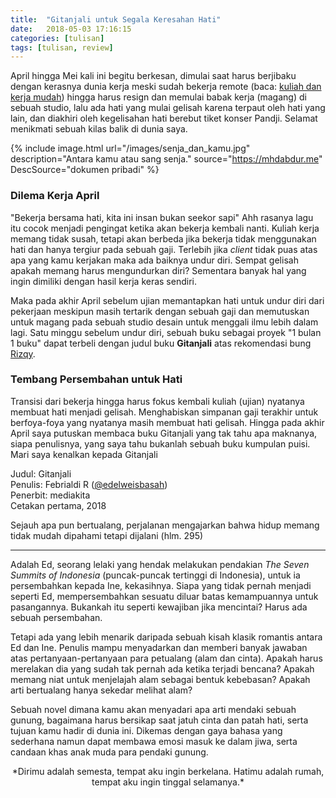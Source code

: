 ```yaml
---
title:  "Gitanjali untuk Segala Keresahan Hati"
date:   2018-05-03 17:16:15
categories: [tulisan]
tags: [tulisan, review]
---
```


April hingga Mei kali ini begitu berkesan, dimulai saat harus berjibaku dengan kerasnya dunia kerja meski sudah bekerja remote (baca: [kuliah dan kerja mudah](https://mhdabdur.me/kuliah-dan-kerja.html)) hingga harus resign dan memulai babak kerja (magang) di sebuah studio, lalu ada hati yang mulai gelisah karena terpaut oleh hati yang lain, dan diakhiri oleh kegelisahan hati berebut tiket konser Pandji. Selamat menikmati sebuah kilas balik di dunia saya.

{% include image.html url="/images/senja_dan_kamu.jpg" description="Antara kamu atau sang senja." source="https://mhdabdur.me" DescSource="dokumen pribadi" %}

### Dilema Kerja April
"Bekerja bersama hati, kita ini insan bukan seekor sapi"
Ahh rasanya lagu itu cocok menjadi pengingat ketika akan bekerja kembali nanti. Kuliah kerja memang tidak susah, tetapi akan berbeda jika bekerja tidak menggunakan hati dan hanya tergiur pada sebuah gaji. Terlebih jika *client* tidak puas atas apa yang kamu kerjakan maka ada baiknya undur diri. Sempat gelisah apakah memang harus mengundurkan diri? Sementara banyak hal yang ingin dimiliki dengan hasil kerja keras sendiri.

Maka pada akhir April sebelum ujian memantapkan hati untuk undur diri dari pekerjaan meskipun masih tertarik dengan sebuah gaji dan memutuskan untuk magang pada sebuah studio desain untuk menggali ilmu lebih dalam lagi. Satu minggu sebelum undur diri, sebuah buku sebagai proyek "1 bulan 1 buku" dapat terbeli dengan judul buku **Gitanjali** atas rekomendasi bung [Rizqy](https://rizqy.me).

### Tembang Persembahan untuk Hati
Transisi dari bekerja hingga harus fokus kembali kuliah (ujian) nyatanya membuat hati menjadi gelisah. Menghabiskan simpanan gaji terakhir untuk berfoya-foya yang nyatanya masih membuat hati gelisah. Hingga pada akhir April saya putuskan membaca buku Gitanjali yang tak tahu apa maknanya, siapa penulisnya, yang saya tahu bukanlah sebuah buku kumpulan puisi. Mari saya kenalkan kepada Gitanjali

Judul: Gitanjali<br />
Penulis: Febrialdi R ([@edelweisbasah](https://twitter.com/edelweisbasah))<br />
Penerbit: mediakita<br />
Cetakan pertama, 2018<br />

Sejauh apa pun bertualang, perjalanan mengajarkan bahwa hidup memang tidak mudah dipahami tetapi dijalani (hlm. 295)

****

Adalah Ed, seorang lelaki yang hendak melakukan pendakian *The Seven Summits of Indonesia* (puncak-puncak tertinggi di Indonesia), untuk ia persembahkan kepada Ine, kekasihnya. Siapa yang tidak pernah menjadi seperti Ed, mempersembahkan sesuatu diluar batas kemampuannya untuk pasangannya. Bukankah itu seperti kewajiban jika mencintai? Harus ada sebuah persembahan.

Tetapi ada yang lebih menarik daripada sebuah kisah klasik romantis antara Ed dan Ine. Penulis mampu menyadarkan dan memberi banyak jawaban atas pertanyaan-pertanyaan para petualang (alam dan cinta). Apakah harus merelakan dia yang sudah tak pernah ada ketika terjadi bencana? Apakah memang niat untuk menjelajah alam sebagai bentuk kebebasan? Apakah arti bertualang hanya sekedar melihat alam?

Sebuah novel dimana kamu akan menyadari apa arti mendaki sebuah gunung, bagaimana harus bersikap saat jatuh cinta dan patah hati, serta tujuan kamu hadir di dunia ini. Dikemas dengan gaya bahasa yang sederhana namun dapat membawa emosi masuk ke dalam jiwa, serta candaan khas anak muda para pendaki gunung.

<center>*Dirimu adalah semesta, tempat aku ingin berkelana.
Hatimu adalah rumah, tempat aku ingin tinggal selamanya.*</center>
